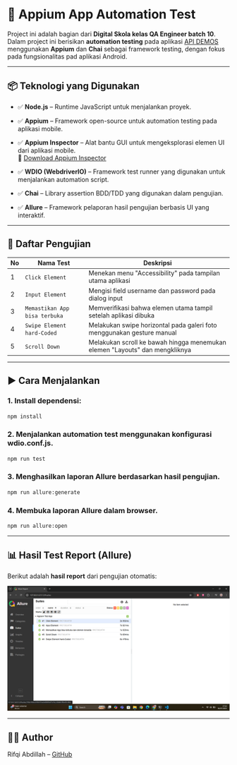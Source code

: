 # 🧪 Appium App Automation Test

Project ini adalah bagian dari **Digital Skola kelas QA Engineer batch 10**.  
Dalam project ini berisikan **automation testing** pada aplikasi [API DEMOS](https://github.com/appium/appium/tree/master/packages/appium/sample-code/apps) menggunakan **Appium** dan **Chai** sebagai framework testing, dengan fokus pada fungsionalitas pad aplikasi Android.

---

## 📦 Teknologi yang Digunakan

- ✅ **Node.js** – Runtime JavaScript untuk menjalankan proyek.

- ✅ **Appium** – Framework open-source untuk automation testing pada aplikasi mobile.

- ✅ **Appium Inspector** – Alat bantu GUI untuk mengeksplorasi elemen UI dari aplikasi mobile.  
  🔗 [Download Appium Inspector](https://github.com/appium/appium-inspector/releases)

- ✅ **WDIO (WebdriverIO)** – Framework test runner yang digunakan untuk menjalankan automation script.

- ✅ **Chai** – Library assertion BDD/TDD yang digunakan dalam pengujian.

- ✅ **Allure** – Framework pelaporan hasil pengujian berbasis UI yang interaktif.

---

## 🧪 Daftar Pengujian

| No | Nama Test                                  | Deskripsi                                                                 |
|----|--------------------------------------------|---------------------------------------------------------------------------|
| 1  | `Click Element`                            | Menekan menu "Accessibility" pada tampilan utama aplikasi                 |
| 2  | `Input Element`                            | Mengisi field username dan password pada dialog input                     |
| 3  | `Memastikan App bisa terbuka`              | Memverifikasi bahwa elemen utama tampil setelah aplikasi dibuka          |
| 4  | `Swipe Element hard-Coded`                 | Melakukan swipe horizontal pada galeri foto menggunakan gesture manual    |
| 5  | `Scroll Down`                              | Melakukan scroll ke bawah hingga menemukan elemen "Layouts" dan mengkliknya |

---

## ▶️ Cara Menjalankan

### 1. Install dependensi:
```bash
npm install
```

### 2. Menjalankan automation test menggunakan konfigurasi wdio.conf.js.
```bash
npm run test
```

### 3. Menghasilkan laporan Allure berdasarkan hasil pengujian.
```bash
npm run allure:generate
```

### 4. Membuka laporan Allure dalam browser.
```bash
npm run allure:open
```
---

## 📊 Hasil Test Report (Allure)

Berikut adalah **hasil report** dari pengujian otomatis:

![Test Report Screenshot](./test-report.png)


---

## 👨‍💻 Author

Rifqi Abdillah – [GitHub](https://github.com/rfqabdillah)
